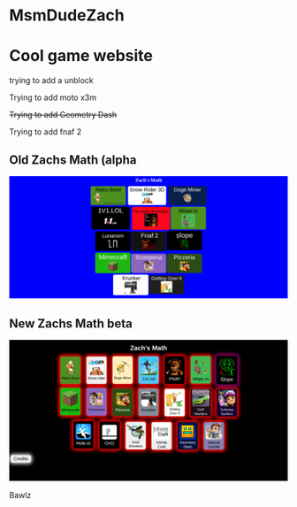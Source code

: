 # MsmDudeZach

<h1>Cool game website</h1>

<p>trying to add a unblock</p>

<p>Trying to add moto x3m</p>

<strike><p>Trying to add Geometry Dash</p></strike>

<p>Trying to add fnaf 2</p>

<h2>Old Zachs Math (alpha</h2>
<img src="Pictures/Preview.png">
<h2>New Zachs Math beta</h2>

<img src="Pictures/Newer Preview.png">

<p>Bawlz</p>

